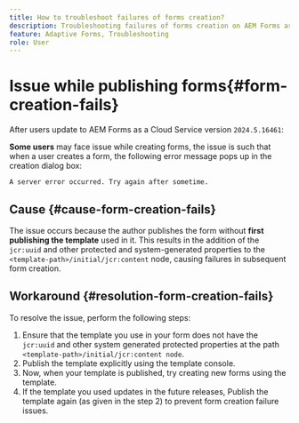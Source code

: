 ```yaml
---
title: How to troubleshoot failures of forms creation?
description: Troubleshooting failures of forms creation on AEM Forms as a Cloud Service environment.
feature: Adaptive Forms, Troubleshooting
role: User
---
```

# Issue while publishing forms{#form-creation-fails}

After users update to AEM Forms as a Cloud Service version `2024.5.16461`:

**Some users** may face issue while creating forms, the issue is such that when a user creates a form, the following error message pops up in the creation dialog box:

`A server error occurred. Try again after sometime.`

## Cause {#cause-form-creation-fails}

The issue occurs because the author publishes the form without **first publishing the template** used in it. This results in the addition of the `jcr:uuid` and other protected and system-generated properties to the `<template-path>/initial/jcr:content` node, causing failures in subsequent form creation.

## Workaround {#resolution-form-creation-fails}

To resolve the issue, perform the following steps:

1. Ensure that the template you use in your form does not have the `jcr:uuid` and other system generated protected properties at the path `<template-path>/initial/jcr:content node`.
1. Publish the template explicitly using the template console.
1. Now, when your template is published, try creating new forms using the template.
1. If the template you used updates in the future releases, Publish the template again (as given in the step 2) to prevent form creation failure issues.


<!--

# Issue {#form-creation-fails}

After updating to AEM Forms as a Cloud Service version `2024.5.16461.20240524T172309Z`, When a user publishes a form using an unpublished template, it fails to create a form and shows an error:

`Property is protected: jcr:uuid = 09e0d6be-f619-4405-b021-27eb1c5326d3`

## Solution {#troubleshoot-form-creation-fails}

To resolve the issue, perform the following workaround steps:

1. Publish the template explicitly using the template console.
    
    >[!NOTE]
    > Prior to this step ensure that the (unpublished) template does not have `jcr:uuid` and other system generated properties under the initial content's `jcr:content node`. To sort out it, first, sanitize the template to publish it explicitly.

    >[!NOTE]
    > This action doesn't replicate the initial content node.
1. Now, when your template is published, try creating new forms using the template.
1. If the template is changed in the future, publish it again as mentioned in the step 1.

-->










